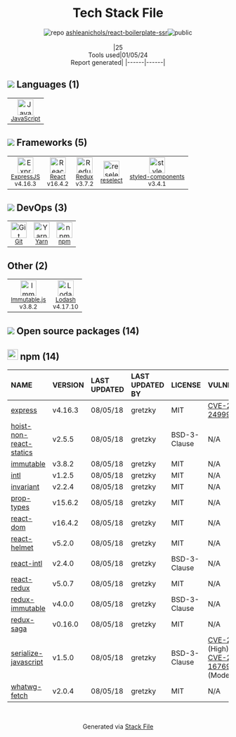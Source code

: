 <!--
&lt;--- Readme.md Snippet without images Start ---&gt;
## Tech Stack
ashleanichols/react-boilerplate-ssr is built on the following main stack:

- [React](https://reactjs.org/) – Javascript UI Libraries
- [ExpressJS](http://expressjs.com/) – Microframeworks (Backend)
- [JavaScript](https://developer.mozilla.org/en-US/docs/Web/JavaScript) – Languages
- [Lodash](https://lodash.com) – Javascript Utilities & Libraries
- [Immutable.js](http://facebook.github.io/immutable-js/) – Javascript Utilities & Libraries
- [Redux](https://redux.js.org/) – State Management Library
- [Yarn](https://yarnpkg.com/) – Front End Package Manager
- [styled-components](https://styled-components.com) – JavaScript Framework Components
- [reselect](https://github.com/reactjs/reselect) – State Management Library

Full tech stack [here](/techstack.md)

&lt;--- Readme.md Snippet without images End ---&gt;

&lt;--- Readme.md Snippet with images Start ---&gt;
## Tech Stack
ashleanichols/react-boilerplate-ssr is built on the following main stack:

- <img width='25' height='25' src='https://img.stackshare.io/service/1020/OYIaJ1KK.png' alt='React'/> [React](https://reactjs.org/) – Javascript UI Libraries
- <img width='25' height='25' src='https://img.stackshare.io/service/1163/hashtag.png' alt='ExpressJS'/> [ExpressJS](http://expressjs.com/) – Microframeworks (Backend)
- <img width='25' height='25' src='https://img.stackshare.io/service/1209/javascript.jpeg' alt='JavaScript'/> [JavaScript](https://developer.mozilla.org/en-US/docs/Web/JavaScript) – Languages
- <img width='25' height='25' src='https://img.stackshare.io/service/2438/lodash.png' alt='Lodash'/> [Lodash](https://lodash.com) – Javascript Utilities & Libraries
- <img width='25' height='25' src='https://img.stackshare.io/no-img-open-source.png' alt='Immutable.js'/> [Immutable.js](http://facebook.github.io/immutable-js/) – Javascript Utilities & Libraries
- <img width='25' height='25' src='https://img.stackshare.io/service/4074/13142323.png' alt='Redux'/> [Redux](https://redux.js.org/) – State Management Library
- <img width='25' height='25' src='https://img.stackshare.io/service/5848/44mC-kJ3.jpg' alt='Yarn'/> [Yarn](https://yarnpkg.com/) – Front End Package Manager
- <img width='25' height='25' src='https://img.stackshare.io/service/6749/styled-components.png' alt='styled-components'/> [styled-components](https://styled-components.com) – JavaScript Framework Components
- <img width='25' height='25' src='https://img.stackshare.io/service/7757/13142323.png' alt='reselect'/> [reselect](https://github.com/reactjs/reselect) – State Management Library

Full tech stack [here](/techstack.md)

&lt;--- Readme.md Snippet with images End ---&gt;
-->
<div align="center">

# Tech Stack File
![](https://img.stackshare.io/repo.svg "repo") [ashleanichols/react-boilerplate-ssr](https://github.com/ashleanichols/react-boilerplate-ssr)![](https://img.stackshare.io/public_badge.svg "public")
<br/><br/>
|25<br/>Tools used|01/05/24 <br/>Report generated|
|------|------|
</div>

## <img src='https://img.stackshare.io/languages.svg'/> Languages (1)
<table><tr>
  <td align='center'>
  <img width='36' height='36' src='https://img.stackshare.io/service/1209/javascript.jpeg' alt='JavaScript'>
  <br>
  <sub><a href="https://developer.mozilla.org/en-US/docs/Web/JavaScript">JavaScript</a></sub>
  <br>
  <sub></sub>
</td>

</tr>
</table>

## <img src='https://img.stackshare.io/frameworks.svg'/> Frameworks (5)
<table><tr>
  <td align='center'>
  <img width='36' height='36' src='https://img.stackshare.io/service/1163/hashtag.png' alt='ExpressJS'>
  <br>
  <sub><a href="http://expressjs.com/">ExpressJS</a></sub>
  <br>
  <sub>v4.16.3</sub>
</td>

<td align='center'>
  <img width='36' height='36' src='https://img.stackshare.io/service/1020/OYIaJ1KK.png' alt='React'>
  <br>
  <sub><a href="https://reactjs.org/">React</a></sub>
  <br>
  <sub>v16.4.2</sub>
</td>

<td align='center'>
  <img width='36' height='36' src='https://img.stackshare.io/service/4074/13142323.png' alt='Redux'>
  <br>
  <sub><a href="https://redux.js.org/">Redux</a></sub>
  <br>
  <sub>v3.7.2</sub>
</td>

<td align='center'>
  <img width='36' height='36' src='https://img.stackshare.io/service/7757/13142323.png' alt='reselect'>
  <br>
  <sub><a href="https://github.com/reactjs/reselect">reselect</a></sub>
  <br>
  <sub></sub>
</td>

<td align='center'>
  <img width='36' height='36' src='https://img.stackshare.io/service/6749/styled-components.png' alt='styled-components'>
  <br>
  <sub><a href="https://styled-components.com">styled-components</a></sub>
  <br>
  <sub>v3.4.1</sub>
</td>

</tr>
</table>

## <img src='https://img.stackshare.io/devops.svg'/> DevOps (3)
<table><tr>
  <td align='center'>
  <img width='36' height='36' src='https://img.stackshare.io/service/1046/git.png' alt='Git'>
  <br>
  <sub><a href="http://git-scm.com/">Git</a></sub>
  <br>
  <sub></sub>
</td>

<td align='center'>
  <img width='36' height='36' src='https://img.stackshare.io/service/5848/44mC-kJ3.jpg' alt='Yarn'>
  <br>
  <sub><a href="https://yarnpkg.com/">Yarn</a></sub>
  <br>
  <sub></sub>
</td>

<td align='center'>
  <img width='36' height='36' src='https://img.stackshare.io/service/1120/lejvzrnlpb308aftn31u.png' alt='npm'>
  <br>
  <sub><a href="https://www.npmjs.com/">npm</a></sub>
  <br>
  <sub></sub>
</td>

</tr>
</table>

## Other (2)
<table><tr>
  <td align='center'>
  <img width='36' height='36' src='https://img.stackshare.io/no-img-open-source.png' alt='Immutable.js'>
  <br>
  <sub><a href="http://facebook.github.io/immutable-js/">Immutable.js</a></sub>
  <br>
  <sub>v3.8.2</sub>
</td>

<td align='center'>
  <img width='36' height='36' src='https://img.stackshare.io/service/2438/lodash.png' alt='Lodash'>
  <br>
  <sub><a href="https://lodash.com">Lodash</a></sub>
  <br>
  <sub>v4.17.10</sub>
</td>

</tr>
</table>


## <img src='https://img.stackshare.io/group.svg' /> Open source packages (14)</h2>

## <img width='24' height='24' src='https://img.stackshare.io/service/1120/lejvzrnlpb308aftn31u.png'/> npm (14)

|NAME|VERSION|LAST UPDATED|LAST UPDATED BY|LICENSE|VULNERABILITIES|
|:------|:------|:------|:------|:------|:------|
|[express](https://www.npmjs.com/express)|v4.16.3|08/05/18|gretzky |MIT|[CVE-2022-24999](https://github.com/advisories/GHSA-hrpp-h998-j3pp) (High)|
|[hoist-non-react-statics](https://www.npmjs.com/hoist-non-react-statics)|v2.5.5|08/05/18|gretzky |BSD-3-Clause|N/A|
|[immutable](https://www.npmjs.com/immutable)|v3.8.2|08/05/18|gretzky |MIT|N/A|
|[intl](https://www.npmjs.com/intl)|v1.2.5|08/05/18|gretzky |MIT|N/A|
|[invariant](https://www.npmjs.com/invariant)|v2.2.4|08/05/18|gretzky |MIT|N/A|
|[prop-types](https://www.npmjs.com/prop-types)|v15.6.2|08/05/18|gretzky |MIT|N/A|
|[react-dom](https://www.npmjs.com/react-dom)|v16.4.2|08/05/18|gretzky |MIT|N/A|
|[react-helmet](https://www.npmjs.com/react-helmet)|v5.2.0|08/05/18|gretzky |MIT|N/A|
|[react-intl](https://www.npmjs.com/react-intl)|v2.4.0|08/05/18|gretzky |BSD-3-Clause|N/A|
|[react-redux](https://www.npmjs.com/react-redux)|v5.0.7|08/05/18|gretzky |MIT|N/A|
|[redux-immutable](https://www.npmjs.com/redux-immutable)|v4.0.0|08/05/18|gretzky |BSD-3-Clause|N/A|
|[redux-saga](https://www.npmjs.com/redux-saga)|v0.16.0|08/05/18|gretzky |MIT|N/A|
|[serialize-javascript](https://www.npmjs.com/serialize-javascript)|v1.5.0|08/05/18|gretzky |BSD-3-Clause|[CVE-2020-7660](https://github.com/advisories/GHSA-hxcc-f52p-wc94) (High)<br/>[CVE-2019-16769](https://github.com/advisories/GHSA-h9rv-jmmf-4pgx) (Moderate)|
|[whatwg-fetch](https://www.npmjs.com/whatwg-fetch)|v2.0.4|08/05/18|gretzky |MIT|N/A|

<br/>
<div align='center'>

Generated via [Stack File](https://github.com/marketplace/stack-file)
